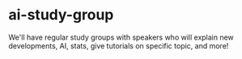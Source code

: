 # ai-study-group
We'll have regular study groups with speakers who will explain new developments, AI, stats, give tutorials on specific topic, and more!
